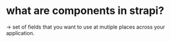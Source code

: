 # what are components in strapi?
-> set of fields that you want to use at mutiple places across your application.
